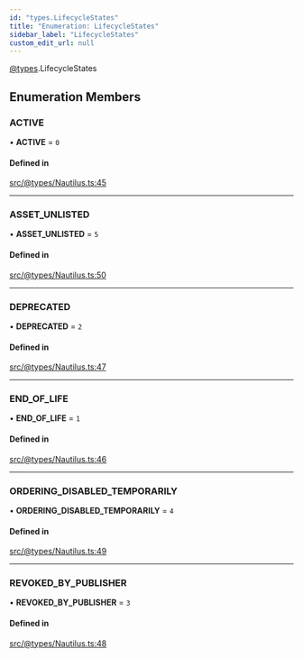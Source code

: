 ```yaml
---
id: "types.LifecycleStates"
title: "Enumeration: LifecycleStates"
sidebar_label: "LifecycleStates"
custom_edit_url: null
---
```


[@types](../modules/types.md).LifecycleStates

## Enumeration Members

### ACTIVE

• **ACTIVE** = ``0``

#### Defined in

[src/@types/Nautilus.ts:45](https://github.com/deltaDAO/nautilus/blob/300e017/src/@types/Nautilus.ts#L45)

___

### ASSET\_UNLISTED

• **ASSET\_UNLISTED** = ``5``

#### Defined in

[src/@types/Nautilus.ts:50](https://github.com/deltaDAO/nautilus/blob/300e017/src/@types/Nautilus.ts#L50)

___

### DEPRECATED

• **DEPRECATED** = ``2``

#### Defined in

[src/@types/Nautilus.ts:47](https://github.com/deltaDAO/nautilus/blob/300e017/src/@types/Nautilus.ts#L47)

___

### END\_OF\_LIFE

• **END\_OF\_LIFE** = ``1``

#### Defined in

[src/@types/Nautilus.ts:46](https://github.com/deltaDAO/nautilus/blob/300e017/src/@types/Nautilus.ts#L46)

___

### ORDERING\_DISABLED\_TEMPORARILY

• **ORDERING\_DISABLED\_TEMPORARILY** = ``4``

#### Defined in

[src/@types/Nautilus.ts:49](https://github.com/deltaDAO/nautilus/blob/300e017/src/@types/Nautilus.ts#L49)

___

### REVOKED\_BY\_PUBLISHER

• **REVOKED\_BY\_PUBLISHER** = ``3``

#### Defined in

[src/@types/Nautilus.ts:48](https://github.com/deltaDAO/nautilus/blob/300e017/src/@types/Nautilus.ts#L48)
